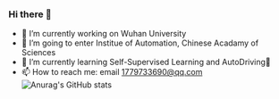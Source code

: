 ### Hi there 👋
- 🔭 I’m currently working on Wuhan University
- 🤔 I’m going to enter Institue of Automation, Chinese Acadamy of Sciences
- 🌱 I’m currently learning Self-Supervised Learning and AutoDriving:blue_car:
- 📫 How to reach me: email 1779733690@qq.com
![Anurag's GitHub stats](https://github-readme-stats.vercel.app/api?username=Michael-Tian-Whu&theme=dark&show_icons=true)

<!--
**Michael-Tian-Whu/Michael-Tian-Whu** is a ✨ _special_ ✨ repository because its `README.md` (this file) appears on your GitHub profile.

Here are some ideas to get you started:

- 🔭 I’m currently working on ...
- 🌱 I’m currently learning ...
- 👯 I’m looking to collaborate on ...
- 🤔 I’m looking for help with ...
- 💬 Ask me about ...
- 📫 How to reach me: ...
- 😄 Pronouns: ...
- ⚡ Fun fact: ...
-->

